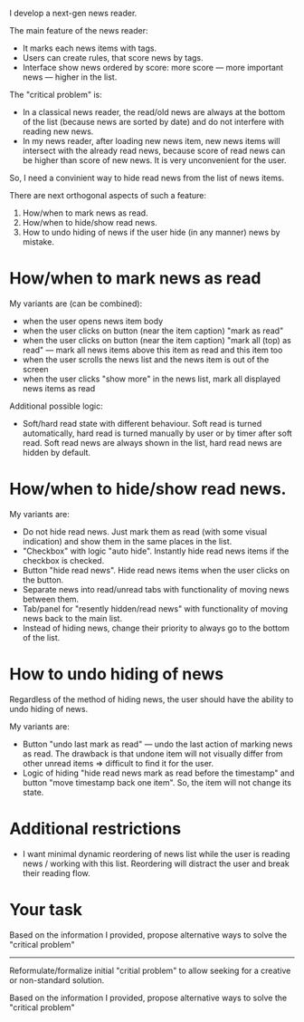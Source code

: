 
I develop a next-gen news reader.

The main feature of the news reader:

- It marks each news items with tags.
- Users can create rules, that score news by tags.
- Interface show news ordered by score: more score — more important news — higher in the list.

The "critical problem" is:

- In a classical news reader, the read/old news are always at the bottom of the list (because news are sorted by date) and do not interfere with reading new news.
- In my news reader, after loading new news item, new news items will intersect with the already read news, because score of read news can be higher than score of new news. It is very unconvenient for the user.

So, I need a convinient way to hide read news from the list of news items.

There are next orthogonal aspects of such a feature:

1. How/when to mark news as read.
2. How/when to hide/show read news.
3. How to undo hiding of news if the user hide (in any manner) news by mistake.

# How/when to mark news as read

My variants are (can be combined):

- when the user opens news item body
- when the user clicks on button (near the item caption) "mark as read"
- when the user clicks on button (near the item caption) "mark all (top) as read" — mark all news items above this item as read and this item too
- when the user scrolls the news list and the news item is out of the screen
- when the user clicks "show more" in the news list, mark all displayed news items as read

Additional possible logic:

- Soft/hard read state with different behaviour. Soft read is turned automatically, hard read is turned manually by user or by timer after soft read. Soft read news are always shown in the list, hard read news are hidden by default.

# How/when to hide/show read news.

My variants are:

- Do not hide read news. Just mark them as read (with some visual indication) and show them in the same places in the list.
- "Checkbox" with logic "auto hide". Instantly hide read news items if the checkbox is checked.
- Button "hide read news". Hide read news items when the user clicks on the button.
- Separate news into read/unread tabs with functionality of moving news between them.
- Tab/panel for "resently hidden/read news" with functionality of moving news back to the main list.
- Instead of hiding news, change their priority to always go to the bottom of the list.

# How to undo hiding of news

Regardless of the method of hiding news, the user should have the ability to undo hiding of news.

My variants are:

- Button "undo last mark as read" — undo the last action of marking news as read. The drawback is that undone item will not visually differ from other unread items => difficult to find it for the user.
- Logic of hiding "hide read news mark as read before the timestamp" and button "move timestamp back one item". So, the item will not change its state.

# Additional restrictions

- I want minimal dynamic reordering of news list while the user is reading news / working with this list. Reordering will distract the user and break their reading flow.

# Your task

Based on the information I provided, propose alternative ways to solve the "critical problem"

--------

Reformulate/formalize initial "critial problem" to allow seeking for a creative or non-standard solution.

Based on the information I provided, propose alternative ways to solve the "critical problem"
